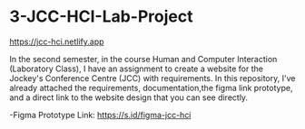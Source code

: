 # 3-JCC-HCI-Lab-Project

https://jcc-hci.netlify.app

In the second semester, in the course Human and Computer Interaction (Laboratory Class), I have an assignment to create a website for the Jockey's Conference Centre (JCC) with requirements. In this repository, I've already attached the requirements, documentation,the figma link prototype, and a direct link to the website design that you can see directly.

-Figma Prototype Link: https://s.id/figma-jcc-hci

